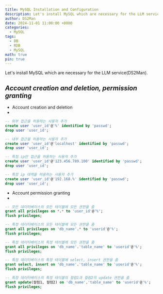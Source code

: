 ```yaml
---
title: MySQL Installation and Configuration
description: Let's install MySQL which are necessary for the LLM service(DS2Man).
author: DS2Man
date: 2024-11-01 11:00:00 +0000
categories:
  - MySQL
tags:
  - DB
  - RDB
  - MySQL
math: true
pin: true
---
```


Let's install MySQL which are necessary for the LLM service(DS2Man).

<!--
Let's install MySQL which are necessary for the LLM service(DS2Man).
-->

## *Account creation and deletion, permission granting*

- Account creation and deletion
-
<!--
계정 생성 및 삭제
-->

```sql
-- 외부 접근을 허용하는 사용자 추가
create user 'user_id'@'%' identified by 'passwd';
drop user 'user_id';

-- 내부 접근을 허용하는 사용자 추가
create user 'user_id'@'localhost' identified by 'passwd';
drop user 'user_id';

-- 특정 ip만 접근을 허용하는 사용자 추가
create user 'user_id'@'123.456.789.100' identified by 'passwd';
drop user 'user_id';

-- 특정 ip 대역을 허용하는 사용자 추가
create user 'user_id'@'192.168.%' identified by 'passwd';
drop user 'user_id';
```

- Account permission granting
-
<!--
사용자 권한 부여
-->

```sql
-- 모든 데이터베이스의 모든 테이블에 모든 권한을 줌
grant all privileges on *.* to 'user_id'@'%';
flush privileges;

-- 특정 데이터베이스의 모든 테이블에 모든 권한을 줌
grant all privileges on 'db_name'.* to 'userid'@'%';
flush privileges;

-- 특정 데이터베이스의 특정 테이블에 모든 권한을 줌
grant all privileges on 'db_name'.'table_name' to 'userid'@'%';
flush privileges;

-- 특정 데이터베이스의 특정 테이블에 select, insert 권한을 줌
grant select, insert on 'db_name'.'table_name' to 'userid'@'%';
flush privileges;

-- 특정 데이터베이스의 특정 테이블의 컬럼1과 컬럼2의 update 권한을 줌
grant update(컬럼1, 컬럼2) on 'db_name'.'table_name' to 'userid'@'%';
flush privileges;
```